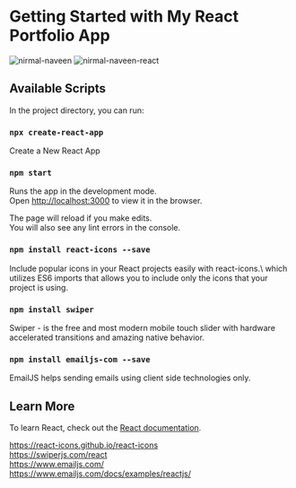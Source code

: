 # Getting Started with My React Portfolio App

![nirmal-naveen](https://user-images.githubusercontent.com/53178630/210151921-03ff369f-3853-4823-b20b-ad7a6bb9db94.gif)
![nirmal-naveen-react](https://user-images.githubusercontent.com/53178630/210152390-3f5da855-6303-4f4a-8ba0-82095cf83e8c.gif)

## Available Scripts

In the project directory, you can run:

### `npx create-react-app`

Create a New React App

### `npm start`

Runs the app in the development mode.\
Open [http://localhost:3000](http://localhost:3000) to view it in the browser.

The page will reload if you make edits.\
You will also see any lint errors in the console.

### `npm install react-icons --save`

Include popular icons in your React projects easily with react-icons.\ 
which utilizes ES6 imports that allows you to include only the icons that your project is using.

### `npm install swiper`

Swiper - is the free and most modern mobile touch slider with hardware accelerated transitions and amazing native behavior.

### `npm install emailjs-com --save`

EmailJS helps sending emails using client side technologies only.


## Learn More

To learn React, check out the [React documentation](https://reactjs.org/).

https://react-icons.github.io/react-icons <br/>
https://swiperjs.com/react <br/>
https://www.emailjs.com/ <br/>
https://www.emailjs.com/docs/examples/reactjs/ <br/>
